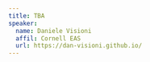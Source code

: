 ```yaml
---
title: TBA
speaker:
  name: Daniele Visioni
  affil: Cornell EAS
  url: https://dan-visioni.github.io/
---
```

